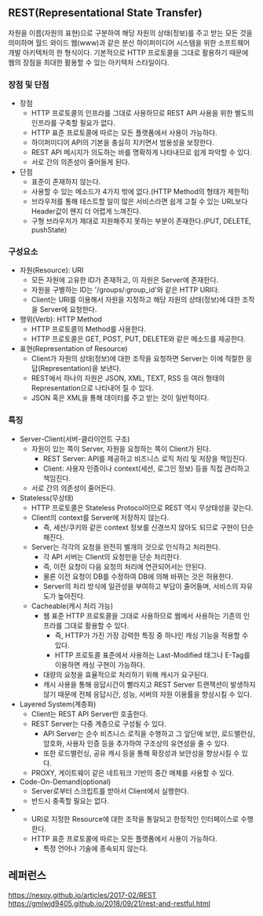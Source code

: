 ## REST(Representational State Transfer)
자원을 이름(자원의 표현)으로 구분하여 해당 자원의 상태(정보)를 주고 받는 모든 것을 의미하며 월드 와이드 웹(www)과 같은 분산 하이퍼미디어 시스템을 위한 소프트웨어 개발 아키텍처의 한 형식이다. 기본적으로 HTTP 프로토콜을 그대로 활용하기 때문에 웹의 장점을 최대한 활용할 수 있는 아키텍처 스타일이다.

<h3>장점 및 단점</h3>
<ul>
  <li>
    장점
    <ul>
      <li>HTTP 프로토콜의 인프라를 그대로 사용하므로 REST API 사용을 위한 별도의 인프라를 구축할 필요가 없다.</li>
      <li>HTTP 표준 프로토콜에 따르는 모든 플랫폼에서 사용이 가능하다.</li>
      <li>하이퍼미디어 API의 기본을 충실히 지키면서 범용성을 보장한다.</li>
      <li>REST API 메시지가 의도하는 바를 명확하게 나타내므로 쉽게 파악할 수 있다.</li>
      <li>서로 간의 의존성이 줄어들게 된다.</li>
    </ul>
  </li>
  <li>
    단점
    <ul>
      <li>표준이 존재하지 않는다.</li>
      <li>사용할 수 있는 메소드가 4가지 밖에 없다.(HTTP Method의 형태가 제한적)</li>
      <li>브라우저를 통해 테스트할 일이 많은 서비스라면 쉽게 고칠 수 있는 URL보다 Header값이 왠지 더 어렵게 느껴진다.</li>
      <li>구형 브라우저가 제대로 지원해주지 못하는 부분이 존재한다.(PUT, DELETE, pushState)</li>
    </ul>
  </li>
</ul>

<h3>구성요소</h3>
<ul>
  <li>
    자원(Resource): URI
    <ul>
      <li>모든 자원에 고유한 ID가 존재하고, 이 자원은 Server에 존재한다.</li>
      <li>자원을 구별하는 ID는 '/groups/:group_id'와 같은 HTTP URI다.</li>
      <li>Client는 URI를 이용해서 자원을 지정하고 해당 자원의 상태(정보)에 대한 조작을 Server에 요청한다.</li>
    </ul>
  </li>
  <li>
    행위(Verb): HTTP Method
    <ul>
      <li>HTTP 프로토콜의 Method를 사용한다.</li>
      <li>HTTP 프로토콜은 GET, POST, PUT, DELETE와 같은 메소드를 제공한다.</li>
    </ul>
  </li>
  <li>
    표현(Representation of Resource)
    <ul>
      <li>Client가 자원의 상태(정보)에 대한 조작을 요청하면 Server는 이에 적절한 응답(Representation)을 보낸다.</li>
      <li>REST에서 하나의 자원은 JSON, XML, TEXT, RSS 등 여러 형태의 Representation으로 나타내어 질 수 있다.</li>
      <li>JSON 혹은 XML을 통해 데이터를 주고 받는 것이 일반적이다.</li>
    </ul>
  </li>
</ul>

<h3>특징</h3>
<ul>
  <li>
    Server-Client(서버-클라이언트 구조)
    <ul>
      <li>
        자원이 있는 쪽이 Server, 자원을 요청하는 쪽이 Client가 된다.
        <ul>
          <li>REST Server: API를 제공하고 비즈니스 로직 처리 및 저장을 책임진다.</li>
          <li>Client: 사용자 인증이나 context(세션, 로그인 정보) 등을 직접 관리하고 책임진다.</li>
        </ul>
      </li>
      <li>서로 간의 의존성이 줄어든다.</li>
    </ul>
  </li>
  <li>
    Stateless(무상태)
    <ul>
      <li>HTTP 프로토콜은 Stateless Protocol이므로 REST 역시 무상태성을 갖는다.</li>
      <li>
        Client의 context를 Server에 저장하지 않는다.
        <ul>
          <li>즉, 세션/쿠키와 같은 context 정보를 신경쓰지 않아도 되므로 구현이 단순해진다.</li>
        </ul>
      </li>
      <li>
        Server는 각각의 요청을 완전히 별개의 것으로 인식하고 처리한다.
        <ul>
          <li>각 API 서버는 Client의 요청만을 단순 처리한다.</li>
          <li>즉, 이전 요청이 다음 요청의 처리에 연관되어서는 안된다.</li>
          <li>물론 이전 요청이 DB를 수정하여 DB에 의해 바뀌는 것은 허용한다.</li>
          <li>Server의 처리 방식에 일관성을 부여하고 부담이 줄어들며, 서비스의 자유도가 높아진다.</li>
        </ul>
      </li>
      <li>
        Cacheable(캐시 처리 가능)
        <ul>
          <li>
            웹 표준 HTTP 프로토콜을 그대로 사용하므로 웹에서 사용하는 기존의 인프라를 그대로 활용할 수 있다.
            <ul>
              <li>즉, HTTP가 가진 가장 강력한 특징 중 하나인 캐싱 기능을 적용할 수 있다.</li>
              <li>HTTP 프로토콜 표준에서 사용하는 Last-Modified 태그나 E-Tag를 이용하면 캐싱 구현이 가능하다.</li>
            </ul>
          </li>
          <li>대량의 요청을 효율적으로 처리하기 위해 캐시가 요구된다.</li>
          <li>캐시 사용을 통해 응답시간이 빨라지고 REST Server 트랜잭션이 발생하지 않기 때문에 전체 응답시간, 성능, 서버의 자원 이용률을 향상시킬 수 있다.</li>
        </ul>
      </li>
    </ul>
  </li>
  <li>
    Layered System(계층화)
    <ul>
      <li>Client는 REST API Server만 호출한다.</li>
      <li>
        REST Server는 다중 계층으로 구성될 수 있다.
        <ul>
          <li>API Server는 순수 비즈니스 로직을 수행하고 그 앞단에 보안, 로드밸런싱, 암호화, 사용자 인증 등을 추가하여 구조상의 유연성을 줄 수 있다.</li>
          <li>또한 로드밸런싱, 공유 캐시 등을 통해 확장성과 보안성을 향상시킬 수 있다.</li>
        </ul>
      </li>
      <li>PROXY, 게이트웨이 같은 네트워크 기반의 중간 매체를 사용할 수 있다.</li>
    </ul>
  </li>
  <li>
    Code-On-Demand(optional)
    <ul>
      <li>Server로부터 스크립트를 받아서 Client에서 실행한다.</li>
      <li>반드시 충족할 필요는 없다.</li>
    </ul>
  </li>
  <li>
    <ul>
      <li>URI로 지정한 Resource에 대한 조작을 통일되고 한정적인 인터페이스로 수행한다.</li>
      <li>
        HTTP 표준 프로토콜에 따르는 모든 플랫폼에서 사용이 가능하다.
        <ul>
          <li>특정 언어나 기술에 종속되지 않는다.</li>
        </ul>
      </li>
    </ul>
  </li>
</ul>

## 레퍼런스
https://nesoy.github.io/articles/2017-02/REST<br>
https://gmlwjd9405.github.io/2018/09/21/rest-and-restful.html
